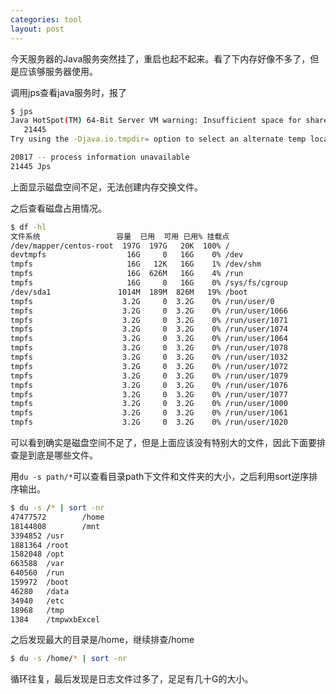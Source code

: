 ```yaml
---
categories: tool
layout: post
---
```


今天服务器的Java服务突然挂了，重启也起不起来。看了下内存好像不多了，但是应该够服务器使用。

调用jps查看java服务时，报了

```sh
$ jps
Java HotSpot(TM) 64-Bit Server VM warning: Insufficient space for shared memory file:
   21445
Try using the -Djava.io.tmpdir= option to select an alternate temp location.

20817 -- process information unavailable
21445 Jps
```

上面显示磁盘空间不足，无法创建内存交换文件。

之后查看磁盘占用情况。

```sh
$ df -hl
文件系统                 容量  已用  可用 已用% 挂载点
/dev/mapper/centos-root  197G  197G   20K  100% /
devtmpfs                  16G     0   16G    0% /dev
tmpfs                     16G   12K   16G    1% /dev/shm
tmpfs                     16G  626M   16G    4% /run
tmpfs                     16G     0   16G    0% /sys/fs/cgroup
/dev/sda1               1014M  189M  826M   19% /boot
tmpfs                    3.2G     0  3.2G    0% /run/user/0
tmpfs                    3.2G     0  3.2G    0% /run/user/1066
tmpfs                    3.2G     0  3.2G    0% /run/user/1071
tmpfs                    3.2G     0  3.2G    0% /run/user/1074
tmpfs                    3.2G     0  3.2G    0% /run/user/1064
tmpfs                    3.2G     0  3.2G    0% /run/user/1078
tmpfs                    3.2G     0  3.2G    0% /run/user/1032
tmpfs                    3.2G     0  3.2G    0% /run/user/1072
tmpfs                    3.2G     0  3.2G    0% /run/user/1079
tmpfs                    3.2G     0  3.2G    0% /run/user/1076
tmpfs                    3.2G     0  3.2G    0% /run/user/1077
tmpfs                    3.2G     0  3.2G    0% /run/user/1000
tmpfs                    3.2G     0  3.2G    0% /run/user/1061
tmpfs                    3.2G     0  3.2G    0% /run/user/1020
```

可以看到确实是磁盘空间不足了，但是上面应该没有特别大的文件，因此下面要排查是到底是哪些文件。

用`du -s path/*`可以查看目录path下文件和文件夹的大小，之后利用sort逆序排序输出。

```sh
$ du -s /* | sort -nr
47477572        /home
18144808        /mnt
3394852 /usr
1881364 /root
1582048 /opt
663588  /var
640560  /run
159972  /boot
46280   /data
34940   /etc
18968   /tmp
1384    /tmpwxbExcel
```

之后发现最大的目录是/home，继续排查/home

```sh
$ du -s /home/* | sort -nr
```

循环往复，最后发现是日志文件过多了，足足有几十G的大小。